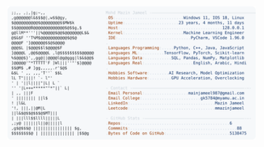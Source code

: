 <picture>
  <source srcset="https://raw.githubusercontent.com/mmazinjameel/mmazinjameel/main/dark_mode.svg?v=1742098294" media="(prefers-color-scheme: dark)">
  <img src="https://raw.githubusercontent.com/mmazinjameel/mmazinjameel/main/light_mode.svg?v=1742098294">
</picture>
